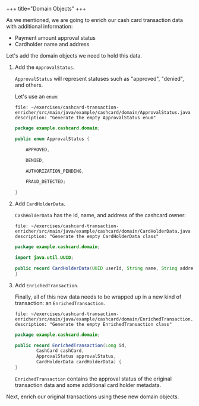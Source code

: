 +++
title="Domain Objects"
+++

As we mentioned, we are going to enrich our cash card transaction data with additional information:

- Payment amount approval status
- Cardholder name and address

Let's add the domain objects we need to hold this data.

1. Add the `ApprovalStatus`.

   `ApprovalStatus` will represent statuses such as "approved", "denied", and others.

   Let's use an `enum`:

   ```editor:append-lines-to-file
   file: ~/exercises/cashcard-transaction-enricher/src/main/java/example/cashcard/domain/ApprovalStatus.java
   description: "Generate the empty ApprovalStatus enum"
   ```

   ```java
   package example.cashcard.domain;

   public enum ApprovalStatus {

       APPROVED,

       DENIED,

       AUTHORIZATION_PENDING,

       FRAUD_DETECTED;

   }

   ```

1. Add `CardHolderData`.

   `CashHolderData` has the id, name, and address of the cashcard owner:

   ```editor:append-lines-to-file
   file: ~/exercises/cashcard-transaction-enricher/src/main/java/example/cashcard/domain/CardHolderData.java
   description: "Generate the empty CardHolderData class"
   ```

   ```java
   package example.cashcard.domain;

   import java.util.UUID;

   public record CardHolderData(UUID userId, String name, String address) {
   }
   ```

1. Add `EnrichedTransaction`.

   Finally, all of this new data needs to be wrapped up in a new kind of transaction: an `EnrichedTransaction`.

   ```editor:append-lines-to-file
   file: ~/exercises/cashcard-transaction-enricher/src/main/java/example/cashcard/domain/EnrichedTransaction.java
   description: "Generate the empty EnrichedTransaction class"
   ```

   ```java
   package example.cashcard.domain;

   public record EnrichedTransaction(Long id,
           CashCard cashCard,
           ApprovalStatus approvalStatus,
           CardHolderData cardHolderData) {
   }
   ```

   `EnrichedTransaction` contains the approval status of the original transaction data and some additional card holder metadata.

Next, enrich our original transactions using these new domain objects.
